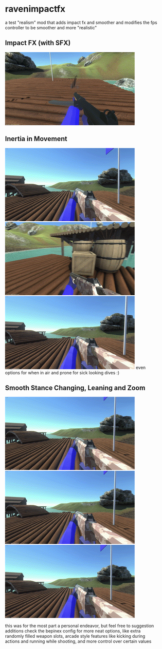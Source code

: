 # ravenimpactfx
a test "realism" mod that adds impact fx and smoother and modifies the fps controller to be smoother and more "realistic"


## Impact FX (with SFX)
![](https://github.com/personperhap/ravenimpactfx/blob/master/impactfx.gif)

## Inertia in Movement
![](https://github.com/personperhap/ravenimpactfx/blob/master/lessabrupt.gif)
![](https://github.com/personperhap/ravenimpactfx/blob/master/airinertia.gif)
![](https://github.com/personperhap/ravenimpactfx/blob/master/customizableair.gif)
  even options for when in air and prone for sick looking dives :)

## Smooth Stance Changing, Leaning and Zoom
![](https://github.com/personperhap/ravenimpactfx/blob/master/smootherlean.gif)
![](https://github.com/personperhap/ravenimpactfx/blob/master/smoothzoom.gif)
![](https://github.com/personperhap/ravenimpactfx/blob/master/stancechanging.gif)

this was for the most part a personal endeavor, but feel free to suggestion additions
check the bepinex config for more neat options, like extra randomly filled weapon slots, arcade style features like kicking during actions and running while shooting, and more control over certain values
